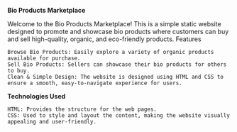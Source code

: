 **Bio Products Marketplace**

Welcome to the Bio Products Marketplace! This is a simple static website designed to promote and showcase bio products where customers can buy and sell high-quality, organic, and eco-friendly products.
Features

    Browse Bio Products: Easily explore a variety of organic products available for purchase.
    Sell Bio Products: Sellers can showcase their bio products for others to buy.
    Clean & Simple Design: The website is designed using HTML and CSS to ensure a smooth, easy-to-navigate experience for users.

**Technologies Used**

    HTML: Provides the structure for the web pages.
    CSS: Used to style and layout the content, making the website visually appealing and user-friendly.
